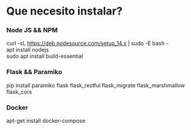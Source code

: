 # Que necesito instalar?

### Node JS && NPM
curl -sL https://deb.nodesource.com/setup_14.x | sudo -E bash -  
apt install nodejs  
sudo apt install build-essential  

### Flask && Paramiko
pip install paramiko flask flask_restful flask_migrate flask_marshmallow flask_cors  

### Docker
apt-get install docker-compose  
